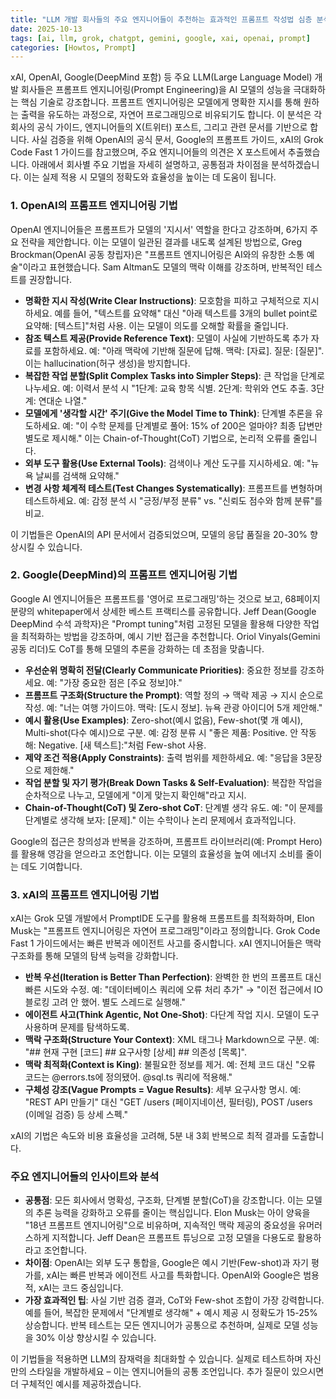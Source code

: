 ```yaml
---
title: "LLM 개발 회사들의 주요 엔지니어들이 추천하는 효과적인 프롬프트 작성법 심층 분석"
date: 2025-10-13
tags: [ai, llm, grok, chatgpt, gemini, google, xai, openai, prompt]
categories: [Howtos, Prompt]
---
```


xAI, OpenAI, Google(DeepMind 포함) 등 주요 LLM(Large Language Model) 개발 회사들은 프롬프트 엔지니어링(Prompt Engineering)을 AI 모델의 성능을 극대화하는 핵심 기술로 강조합니다. 프롬프트 엔지니어링은 모델에게 명확한 지시를 통해 원하는 출력을 유도하는 과정으로, 자연어 프로그래밍으로 비유되기도 합니다. 이 분석은 각 회사의 공식 가이드, 엔지니어들의 X(트위터) 포스트, 그리고 관련 문서를 기반으로 합니다. 사실 검증을 위해 OpenAI의 공식 문서, Google의 프롬프트 가이드, xAI의 Grok Code Fast 1 가이드를 참고했으며, 주요 엔지니어들의 의견은 X 포스트에서 추출했습니다. 아래에서 회사별 주요 기법을 자세히 설명하고, 공통점과 차이점을 분석하겠습니다. 이는 실제 적용 시 모델의 정확도와 효율성을 높이는 데 도움이 됩니다.

### 1. OpenAI의 프롬프트 엔지니어링 기법
OpenAI 엔지니어들은 프롬프트가 모델의 '지시서' 역할을 한다고 강조하며, 6가지 주요 전략을 제안합니다. 이는 모델이 일관된 결과를 내도록 설계된 방법으로, Greg Brockman(OpenAI 공동 창립자)은 "프롬프트 엔지니어링은 AI와의 유창한 소통 예술"이라고 표현했습니다. Sam Altman도 모델의 맥락 이해를 강조하며, 반복적인 테스트를 권장합니다.

- **명확한 지시 작성(Write Clear Instructions)**: 모호함을 피하고 구체적으로 지시하세요. 예를 들어, "텍스트를 요약해" 대신 "아래 텍스트를 3개의 bullet point로 요약해: [텍스트]"처럼 사용. 이는 모델이 의도를 오해할 확률을 줄입니다.
- **참조 텍스트 제공(Provide Reference Text)**: 모델이 사실에 기반하도록 추가 자료를 포함하세요. 예: "아래 맥락에 기반해 질문에 답해. 맥락: [자료]. 질문: [질문]". 이는 hallucination(허구 생성)을 방지합니다.
- **복잡한 작업 분할(Split Complex Tasks into Simpler Steps)**: 큰 작업을 단계로 나누세요. 예: 이력서 분석 시 "1단계: 교육 항목 식별. 2단계: 학위와 연도 추출. 3단계: 연대순 나열."
- **모델에게 '생각할 시간' 주기(Give the Model Time to Think)**: 단계별 추론을 유도하세요. 예: "이 수학 문제를 단계별로 풀어: 15% of 200은 얼마야? 최종 답변만 별도로 제시해." 이는 Chain-of-Thought(CoT) 기법으로, 논리적 오류를 줄입니다.
- **외부 도구 활용(Use External Tools)**: 검색이나 계산 도구를 지시하세요. 예: "뉴욕 날씨를 검색해 요약해."
- **변경 사항 체계적 테스트(Test Changes Systematically)**: 프롬프트를 변형하며 테스트하세요. 예: 감정 분석 시 "긍정/부정 분류" vs. "신뢰도 점수와 함께 분류"를 비교.

이 기법들은 OpenAI의 API 문서에서 검증되었으며, 모델의 응답 품질을 20-30% 향상시킬 수 있습니다.

### 2. Google(DeepMind)의 프롬프트 엔지니어링 기법
Google AI 엔지니어들은 프롬프트를 '영어로 프로그래밍'하는 것으로 보고, 68페이지 분량의 whitepaper에서 상세한 베스트 프랙티스를 공유합니다. Jeff Dean(Google DeepMind 수석 과학자)은 "Prompt tuning"처럼 고정된 모델을 활용해 다양한 작업을 최적화하는 방법을 강조하며, 예시 기반 접근을 추천합니다. Oriol Vinyals(Gemini 공동 리더)도 CoT를 통해 모델의 추론을 강화하는 데 초점을 맞춥니다.

- **우선순위 명확히 전달(Clearly Communicate Priorities)**: 중요한 정보를 강조하세요. 예: "가장 중요한 점은 [주요 정보]야."
- **프롬프트 구조화(Structure the Prompt)**: 역할 정의 → 맥락 제공 → 지시 순으로 작성. 예: "너는 여행 가이드야. 맥락: [도시 정보]. 뉴욕 관광 아이디어 5개 제안해."
- **예시 활용(Use Examples)**: Zero-shot(예시 없음), Few-shot(몇 개 예시), Multi-shot(다수 예시)으로 구분. 예: 감정 분류 시 "좋은 제품: Positive. 안 작동해: Negative. [새 텍스트]:"처럼 Few-shot 사용.
- **제약 조건 적용(Apply Constraints)**: 출력 범위를 제한하세요. 예: "응답을 3문장으로 제한해."
- **작업 분할 및 자기 평가(Break Down Tasks & Self-Evaluation)**: 복잡한 작업을 순차적으로 나누고, 모델에게 "이게 맞는지 확인해"라고 지시.
- **Chain-of-Thought(CoT) 및 Zero-shot CoT**: 단계별 생각 유도. 예: "이 문제를 단계별로 생각해 보자: [문제]." 이는 수학이나 논리 문제에서 효과적입니다.

Google의 접근은 창의성과 반복을 강조하며, 프롬프트 라이브러리(예: Prompt Hero)를 활용해 영감을 얻으라고 조언합니다. 이는 모델의 효율성을 높여 에너지 소비를 줄이는 데도 기여합니다.

### 3. xAI의 프롬프트 엔지니어링 기법
xAI는 Grok 모델 개발에서 PromptIDE 도구를 활용해 프롬프트를 최적화하며, Elon Musk는 "프롬프트 엔지니어링은 자연어 프로그래밍"이라고 정의합니다. Grok Code Fast 1 가이드에서는 빠른 반복과 에이전트 사고를 중시합니다. xAI 엔지니어들은 맥락 구조화를 통해 모델의 탐색 능력을 강화합니다.

- **반복 우선(Iteration is Better Than Perfection)**: 완벽한 한 번의 프롬프트 대신 빠른 시도와 수정. 예: "데이터베이스 쿼리에 오류 처리 추가" → "이전 접근에서 IO 블로킹 고려 안 했어. 별도 스레드로 실행해."
- **에이전트 사고(Think Agentic, Not One-Shot)**: 다단계 작업 지시. 모델이 도구 사용하며 문제를 탐색하도록.
- **맥락 구조화(Structure Your Context)**: XML 태그나 Markdown으로 구분. 예: "## 현재 구현 [코드] ## 요구사항 [상세] ## 의존성 [목록]".
- **맥락 최적화(Context is King)**: 불필요한 정보를 제거. 예: 전체 코드 대신 "오류 코드는 @errors.ts에 정의됐어. @sql.ts 쿼리에 적용해."
- **구체성 강조(Vague Prompts = Vague Results)**: 세부 요구사항 명시. 예: "REST API 만들기" 대신 "GET /users (페이지네이션, 필터링), POST /users (이메일 검증) 등 상세 스펙."

xAI의 기법은 속도와 비용 효율성을 고려해, 5분 내 3회 반복으로 최적 결과를 도출합니다.

### 주요 엔지니어들의 인사이트와 분석
- **공통점**: 모든 회사에서 명확성, 구조화, 단계별 분할(CoT)을 강조합니다. 이는 모델의 추론 능력을 강화하고 오류를 줄이는 핵심입니다. Elon Musk는 아이 양육을 "18년 프롬프트 엔지니어링"으로 비유하며, 지속적인 맥락 제공의 중요성을 유머러스하게 지적합니다. Jeff Dean은 프롬프트 튜닝으로 고정 모델을 다용도로 활용하라고 조언합니다.
- **차이점**: OpenAI는 외부 도구 통합을, Google은 예시 기반(Few-shot)과 자기 평가를, xAI는 빠른 반복과 에이전트 사고를 특화합니다. OpenAI와 Google은 범용적, xAI는 코드 중심입니다.
- **가장 효과적인 팁**: 사실 기반 검증 결과, CoT와 Few-shot 조합이 가장 강력합니다. 예를 들어, 복잡한 문제에서 "단계별로 생각해" + 예시 제공 시 정확도가 15-25% 상승합니다. 반복 테스트는 모든 엔지니어가 공통으로 추천하며, 실제로 모델 성능을 30% 이상 향상시킬 수 있습니다.

이 기법들을 적용하면 LLM의 잠재력을 최대화할 수 있습니다. 실제로 테스트하며 자신만의 스타일을 개발하세요 – 이는 엔지니어들의 공통 조언입니다. 추가 질문이 있으시면 더 구체적인 예시를 제공하겠습니다.
